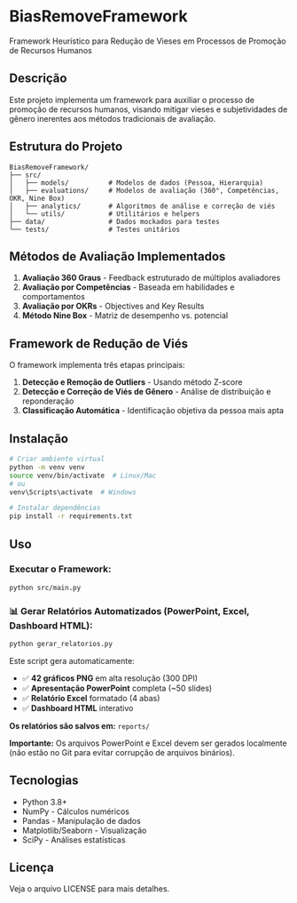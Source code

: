 # BiasRemoveFramework

Framework Heurístico para Redução de Vieses em Processos de Promoção de Recursos Humanos

## Descrição

Este projeto implementa um framework para auxiliar o processo de promoção de recursos humanos, visando mitigar vieses e subjetividades de gênero inerentes aos métodos tradicionais de avaliação.

## Estrutura do Projeto

```
BiasRemoveFramework/
├── src/
│   ├── models/          # Modelos de dados (Pessoa, Hierarquia)
│   ├── evaluations/     # Modelos de avaliação (360°, Competências, OKR, Nine Box)
│   ├── analytics/       # Algoritmos de análise e correção de viés
│   └── utils/           # Utilitários e helpers
├── data/                # Dados mockados para testes
└── tests/               # Testes unitários
```

## Métodos de Avaliação Implementados

1. **Avaliação 360 Graus** - Feedback estruturado de múltiplos avaliadores
2. **Avaliação por Competências** - Baseada em habilidades e comportamentos
3. **Avaliação por OKRs** - Objectives and Key Results
4. **Método Nine Box** - Matriz de desempenho vs. potencial

## Framework de Redução de Viés

O framework implementa três etapas principais:

1. **Detecção e Remoção de Outliers** - Usando método Z-score
2. **Detecção e Correção de Viés de Gênero** - Análise de distribuição e reponderação
3. **Classificação Automática** - Identificação objetiva da pessoa mais apta

## Instalação

```bash
# Criar ambiente virtual
python -m venv venv
source venv/bin/activate  # Linux/Mac
# ou
venv\Scripts\activate  # Windows

# Instalar dependências
pip install -r requirements.txt
```

## Uso

### Executar o Framework:

```bash
python src/main.py
```

### 📊 Gerar Relatórios Automatizados (PowerPoint, Excel, Dashboard HTML):

```bash
python gerar_relatorios.py
```

Este script gera automaticamente:
- ✅ **42 gráficos PNG** em alta resolução (300 DPI)
- ✅ **Apresentação PowerPoint** completa (~50 slides)
- ✅ **Relatório Excel** formatado (4 abas)
- ✅ **Dashboard HTML** interativo

**Os relatórios são salvos em:** `reports/`

**Importante:** Os arquivos PowerPoint e Excel devem ser gerados localmente (não estão no Git para evitar corrupção de arquivos binários).

## Tecnologias

- Python 3.8+
- NumPy - Cálculos numéricos
- Pandas - Manipulação de dados
- Matplotlib/Seaborn - Visualização
- SciPy - Análises estatísticas

## Licença

Veja o arquivo LICENSE para mais detalhes.
